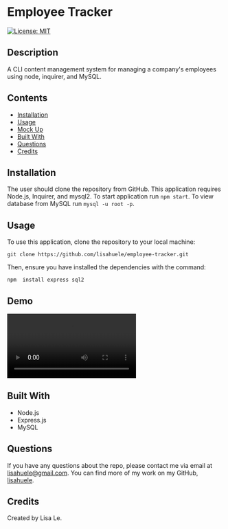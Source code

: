 # Employee Tracker
[![License: MIT](https://img.shields.io/badge/License-MIT-yellow.svg)](https://opensource.org/licenses/MIT)

## Description
A CLI content management system for managing a company's employees using node, inquirer, and MySQL.

## Contents
- [Installation](#installation)
- [Usage](#usage)
- [Mock Up](#mock-up)
- [Built With](#built-with)
- [Questions](#questions)
- [Credits](#credits)

## Installation
The user should clone the repository from GitHub. This application requires Node.js, Inquirer, and mysql2. To start application run `npm start`. To view database from MySQL run `mysql -u root -p`.

## Usage
To use this application, clone the repository to your local machine:
```
git clone https://github.com/lisahuele/employee-tracker.git
```

Then, ensure you have installed the dependencies with the command:
```
npm  install express sql2
```

## Demo
![Demo](./src/Demorecord.mov)

## Built With
- Node.js
- Express.js
- MySQL

## Questions
If you have any questions about the repo, please contact me via email at lisahuele@gmail.com. You can find more of my work on my GitHub, [lisahuele](https://github.com/lisahuele).

## Credits
Created by Lisa Le.
